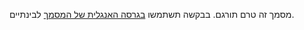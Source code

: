 מסמך זה טרם תורגם. בבקשה תשתמשו [בגרסה האנגלית של המסמך](../../../extensions/partitioning.md) לבינתיים.
